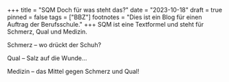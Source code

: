 +++
title = "SQM Doch für was steht das?"
date = "2023-10-18"
draft = true
pinned = false
tags = ["BBZ"]
footnotes = "Dies ist ein Blog für einen Auftrag der Berufsschule."
+++
SQM ist eine Textformel und steht für Schmerz, Qual und Medizin. 

Schmerz – wo drückt der Schuh?

Qual – Salz auf die Wunde...

Medizin – das Mittel gegen Schmerz und Qual!